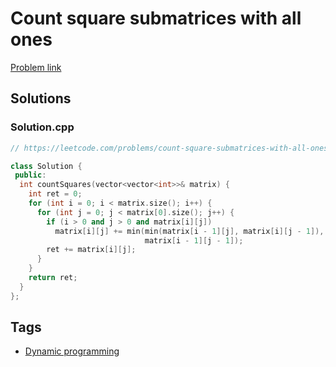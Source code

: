 # Count square submatrices with all ones

[Problem link](https://leetcode.com/problems/count-square-submatrices-with-all-ones)

## Solutions


### Solution.cpp
```cpp
// https://leetcode.com/problems/count-square-submatrices-with-all-ones

class Solution {
 public:
  int countSquares(vector<vector<int>>& matrix) {
    int ret = 0;
    for (int i = 0; i < matrix.size(); i++) {
      for (int j = 0; j < matrix[0].size(); j++) {
        if (i > 0 and j > 0 and matrix[i][j])
          matrix[i][j] += min(min(matrix[i - 1][j], matrix[i][j - 1]),
                              matrix[i - 1][j - 1]);
        ret += matrix[i][j];
      }
    }
    return ret;
  }
};
```
## Tags

* [Dynamic programming](/Collections/dynamic-programming.md#dynamic-programming)
